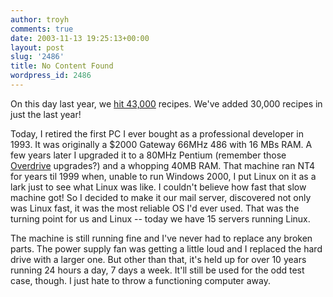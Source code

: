 ```yaml
---
author: troyh
comments: true
date: 2003-11-13 19:25:13+00:00
layout: post
slug: '2486'
title: No Content Found
wordpress_id: 2486
---
```


On this day last year, we [hit 43,000](http://www.troyandgay.com/archives/2002/11/001080.php) recipes. We've added 30,000 recipes in just the last year!

Today, I retired the first PC I ever bought as a professional developer in 1993. It was originally a $2000 Gateway 66MHz 486 with 16 MBs RAM. A few years later I upgraded it to a 80MHz Pentium (remember those [Overdrive](http://www.intel.com/support/processors/overdrive/pentium/20284.htm) upgrades?) and a whopping 40MB RAM. That machine ran NT4 for years til 1999 when, unable to run Windows 2000, I put Linux on it as a lark just to see what Linux was like. I couldn't believe how fast that slow machine got! So I decided to make it our mail server, discovered not only was Linux fast, it was the most reliable OS I'd  ever used. That was the turning point for us and Linux -- today we have 15 servers running Linux.

The machine is still running fine and I've never had to replace any broken parts. The power supply fan was getting a little loud and I replaced the hard drive with a larger one. But other than that, it's held up for over 10 years running 24 hours a day, 7 days a week. It'll still be used for the odd test case, though. I just hate to throw a functioning computer away.
